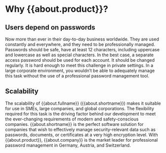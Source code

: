 # Why {{about.product}}?

## Users depend on passwords

Now more than ever in their day-to-day business worldwide. They are used constantly and everywhere, and they need to be professionally managed. Passwords should be safe, have at least 12 characters, including uppercase and lowercase as well as special characters. In the best case, a separate access password should be used for each account. It should be changed regularly. It is hard enough to meet this challenge in private settings. In a large corporate environment, you wouldn’t be able to adequately manage this task without the use of a professional password management tool.

## Scalability

The scalability of {{about.fullname}} ({{about.shortname}}) makes it suitable for use in SMEs, large companies, and global corporations. The flexibility required for this task is the driving factor behind our development to meet the ever-changing requirements of modern and safety-conscious companies. {{about.shortname}} is the perfect software solution for companies that wish to effectively manage security-relevant data such as passwords, documents, or certificates at a very high encryption level. With {{about.product}}, {{about.company}} is the market leader for professional password management in Germany, Austria, and Switzerland.
